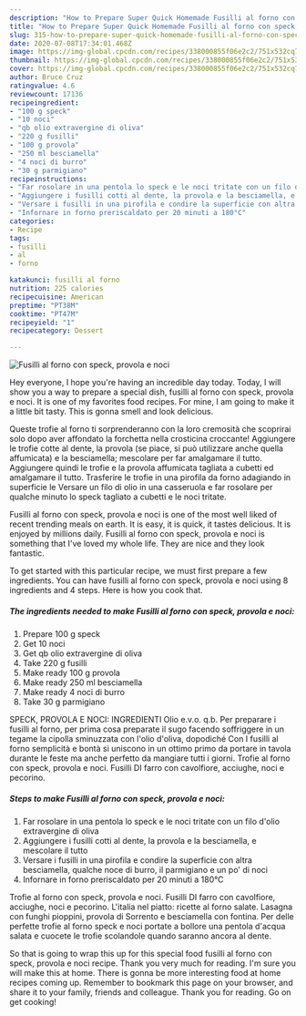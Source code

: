 ```yaml
---
description: "How to Prepare Super Quick Homemade Fusilli al forno con speck, provola e noci"
title: "How to Prepare Super Quick Homemade Fusilli al forno con speck, provola e noci"
slug: 315-how-to-prepare-super-quick-homemade-fusilli-al-forno-con-speck-provola-e-noci
date: 2020-07-08T17:34:01.468Z
image: https://img-global.cpcdn.com/recipes/338000855f06e2c2/751x532cq70/fusilli-al-forno-con-speck-provola-e-noci-recipe-main-photo.jpg
thumbnail: https://img-global.cpcdn.com/recipes/338000855f06e2c2/751x532cq70/fusilli-al-forno-con-speck-provola-e-noci-recipe-main-photo.jpg
cover: https://img-global.cpcdn.com/recipes/338000855f06e2c2/751x532cq70/fusilli-al-forno-con-speck-provola-e-noci-recipe-main-photo.jpg
author: Bruce Cruz
ratingvalue: 4.6
reviewcount: 17136
recipeingredient:
- "100 g speck"
- "10 noci"
- "qb olio extravergine di oliva"
- "220 g fusilli"
- "100 g provola"
- "250 ml besciamella"
- "4 noci di burro"
- "30 g parmigiano"
recipeinstructions:
- "Far rosolare in una pentola lo speck e le noci tritate con un filo d&#39;olio extravergine di oliva"
- "Aggiungere i fusilli cotti al dente, la provola e la besciamella, e mescolare il tutto"
- "Versare i fusilli in una pirofila e condire la superficie con altra besciamella, qualche noce di burro, il parmigiano e un po&#39; di noci"
- "Infornare in forno preriscaldato per 20 minuti a 180°C"
categories:
- Recipe
tags:
- fusilli
- al
- forno

katakunci: fusilli al forno 
nutrition: 225 calories
recipecuisine: American
preptime: "PT38M"
cooktime: "PT47M"
recipeyield: "1"
recipecategory: Dessert

---
```



![Fusilli al forno con speck, provola e noci](https://img-global.cpcdn.com/recipes/338000855f06e2c2/751x532cq70/fusilli-al-forno-con-speck-provola-e-noci-recipe-main-photo.jpg)

Hey everyone, I hope you're having an incredible day today. Today, I will show you a way to prepare a special dish, fusilli al forno con speck, provola e noci. It is one of my favorites food recipes. For mine, I am going to make it a little bit tasty. This is gonna smell and look delicious.

Queste trofie al forno ti sorprenderanno con la loro cremosità che scoprirai solo dopo aver affondato la forchetta nella crosticina croccante! Aggiungere le trofie cotte al dente, la provola (se piace, si può utilizzare anche quella affumicata) e la besciamella; mescolare per far amalgamare il tutto. Aggiungere quindi le trofie e la provola affumicata tagliata a cubetti ed amalgamare il tutto. Trasferire le trofie in una pirofila da forno adagiando in superficie le Versare un filo di olio in una casseruola e far rosolare per qualche minuto lo speck tagliato a cubetti e le noci tritate.

Fusilli al forno con speck, provola e noci is one of the most well liked of recent trending meals on earth. It is easy, it is quick, it tastes delicious. It is enjoyed by millions daily. Fusilli al forno con speck, provola e noci is something that I've loved my whole life. They are nice and they look fantastic.


To get started with this particular recipe, we must first prepare a few ingredients. You can have fusilli al forno con speck, provola e noci using 8 ingredients and 4 steps. Here is how you cook that.

<!--inarticleads1-->

##### The ingredients needed to make Fusilli al forno con speck, provola e noci:

1. Prepare 100 g speck
1. Get 10 noci
1. Get qb olio extravergine di oliva
1. Take 220 g fusilli
1. Make ready 100 g provola
1. Make ready 250 ml besciamella
1. Make ready 4 noci di burro
1. Take 30 g parmigiano


SPECK, PROVOLA E NOCI: INGREDIENTI Olio e.v.o. q.b. Per preparare i fusilli al forno, per prima cosa preparate il sugo facendo soffriggere in un tegame la cipolla sminuzzata con l&#39;olio d&#39;oliva, dopodiché Con I fusilli al forno semplicità e bontà si uniscono in un ottimo primo da portare in tavola durante le feste ma anche perfetto da mangiare tutti i giorni. Trofie al forno con speck, provola e noci. Fusilli DI farro con cavolfiore, acciughe, noci e pecorino. 

<!--inarticleads2-->

##### Steps to make Fusilli al forno con speck, provola e noci:

1. Far rosolare in una pentola lo speck e le noci tritate con un filo d&#39;olio extravergine di oliva
1. Aggiungere i fusilli cotti al dente, la provola e la besciamella, e mescolare il tutto
1. Versare i fusilli in una pirofila e condire la superficie con altra besciamella, qualche noce di burro, il parmigiano e un po&#39; di noci
1. Infornare in forno preriscaldato per 20 minuti a 180°C


Trofie al forno con speck, provola e noci. Fusilli DI farro con cavolfiore, acciughe, noci e pecorino. L&#39;italia nel piatto: ricette al forno salate. Lasagna con funghi pioppini, provola di Sorrento e besciamella con fontina. Per delle perfette trofie al forno speck e noci portate a bollore una pentola d&#39;acqua salata e cuocete le trofie scolandole quando saranno ancora al dente. 

So that is going to wrap this up for this special food fusilli al forno con speck, provola e noci recipe. Thank you very much for reading. I'm sure you will make this at home. There is gonna be more interesting food at home recipes coming up. Remember to bookmark this page on your browser, and share it to your family, friends and colleague. Thank you for reading. Go on get cooking!
